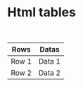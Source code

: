 <!DOCTYPE html>
<html lang="en">
<head>
    <meta charset="UTF-8">
    <meta http-equiv="X-UA-Compatible" content="IE=edge">
    <meta name="viewport" content="width=device-width, initial-scale=1.0">
    
</head>
<body>
    <h1>Html tables</h1>
    <br>
    <table>
        <thead>    <!--This is head-->
            <tr>
                <th>Rows</th>
                <th>Datas</th>
            </tr>
        </thead>
        <tr>
            <td>Row 1</td>
            <td>Data 1</td>
        </tr>
        <tr>
            <td>Row 2</td>
            <td>Data 2</td>
        </tr>
    </table>
</body>
</html>
